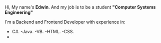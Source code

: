 Hi, My name's **Edwin**. And my job is to be a student  **"Computer Systems Engineering"**

I´m a Backend and Frontend Developer with experience in:
- C#.
-Java.
-VB.
-HTML.
-CSS.
-
